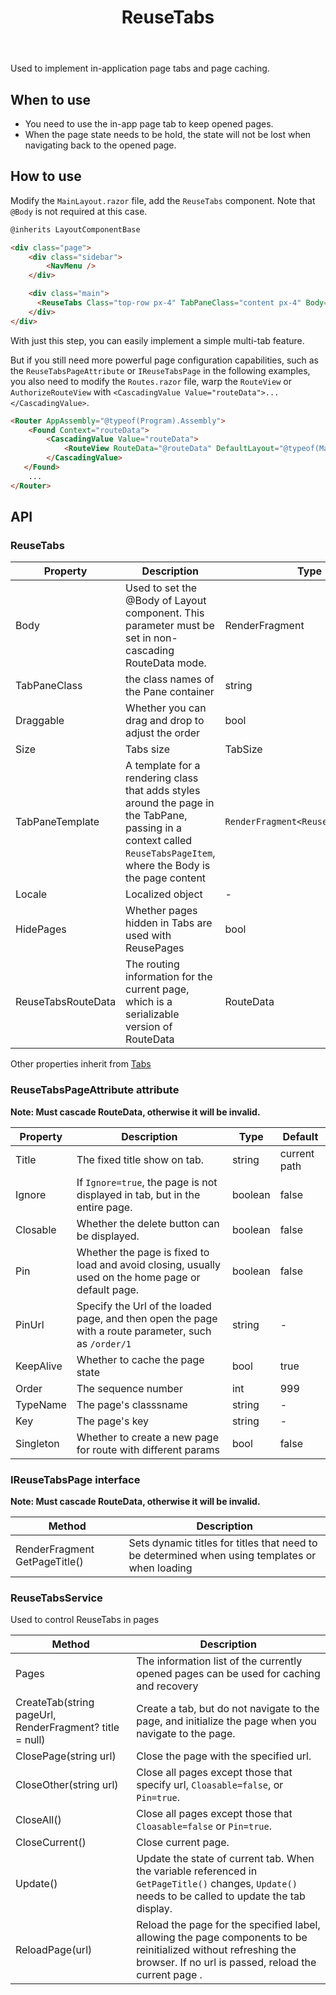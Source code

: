 ﻿---
category: Experimental
type: Layout
title: ReuseTabs
cols: 1
cover: https://gw.alipayobjects.com/zos/antfincdn/lkI2hNEDr2V/Tabs.svg
---

Used to implement in-application page tabs and page caching.

## When to use

- You need to use the in-app page tab to keep opened pages.
- When the page state needs to be hold, the state will not be lost when navigating back to the opened page.

## How to use

Modify the `MainLayout.razor` file, add the `ReuseTabs` component. Note that `@Body` is not required at this case.

   ```html
   @inherits LayoutComponentBase

   <div class="page">
       <div class="sidebar">
           <NavMenu />
       </div>

       <div class="main">
         <ReuseTabs Class="top-row px-4" TabPaneClass="content px-4" Body="Body" / >
       </div>
   </div>

   ```

With just this step, you can easily implement a simple multi-tab feature. 

But if you still need more powerful page configuration capabilities, 
such as the `ReuseTabsPageAttribute` or `IReuseTabsPage`  in the following examples, 
you also need to modify the `Routes.razor` file, warp the `RouteView` or `AuthorizeRouteView` with `<CascadingValue Value="routeData">...</CascadingValue>`.

   ```html
   <Router AppAssembly="@typeof(Program).Assembly">
       <Found Context="routeData">
           <CascadingValue Value="routeData">
               <RouteView RouteData="@routeData" DefaultLayout="@typeof(MainLayout)" / >
           </CascadingValue>
      </Found>
       ...
   </Router>
   ```

## API

### ReuseTabs

| Property | Description | Type | Default | 
| --- | --- | --- | --- |
| Body | Used to set the @Body of Layout component. This parameter must be set in non-cascading RouteData mode. | RenderFragment | - |
| TabPaneClass | the class names of the Pane container | string | --- |
| Draggable | Whether you can drag and drop to adjust the order | bool | false |
| Size | Tabs size | TabSize | - |
| TabPaneTemplate | A template for a rendering class that adds styles around the page in the TabPane, passing in a context called `ReuseTabsPageItem`, where the Body is the page content | `RenderFragment<ReuseTabsPageItem>` | context => context.Body |
| Locale | Localized object | - | - |
| HidePages | Whether pages hidden in Tabs are used with ReusePages | bool | false |
| ReuseTabsRouteData | The routing information for the current page, which is a serializable version of RouteData | RouteData | - |

Other properties inherit from [Tabs](/components/tabs#API)

### ReuseTabsPageAttribute attribute


**Note: Must cascade RouteData, otherwise it will be invalid.**

| Property | Description | Type | Default | 
| --- | --- | --- | --- |
| Title | The fixed title show on tab. | string | current path |
| Ignore | If `Ignore=true`, the page is not displayed in tab, but in the entire page. | boolean | false |
| Closable | Whether the delete button can be displayed. | boolean | false |
| Pin | Whether the page is fixed to load and avoid closing, usually used on the home page or default page. | boolean | false |
| PinUrl | Specify the Url of the loaded page, and then open the page with a route parameter, such as `/order/1` | string | - |
| KeepAlive| Whether to cache the page state | bool | true |
| Order | The sequence number | int | 999 |
| TypeName | The page's classsname | string | - |
| Key | The page's key | string | - |
| Singleton | Whether to create a new page for route with different params | bool | false |

### IReuseTabsPage interface

**Note: Must cascade RouteData, otherwise it will be invalid.**

| Method | Description |
| --- | --- | 
| RenderFragment GetPageTitle() | Sets dynamic titles for titles that need to be determined when using templates or when loading |


### ReuseTabsService

Used to control ReuseTabs in pages

| Method | Description | 
| --- | --- | 
| Pages | The information list of the currently opened pages can be used for caching and recovery | 
| CreateTab(string pageUrl, RenderFragment? title = null) | Create a tab, but do not navigate to the page, and initialize the page when you navigate to the page. |
| ClosePage(string url) | Close the page with the specified url. |
| CloseOther(string url) | Close all pages except those that specify url, `Cloasable=false`, or `Pin=true`. |
| CloseAll() | Close all pages except those that `Cloasable=false` or `Pin=true`.|
| CloseCurrent() | Close current page. |
| Update() | Update the state of current tab. When the variable referenced in `GetPageTitle()` changes, `Update()` needs to be called to update the tab display. |
| ReloadPage(url) | Reload the page for the specified label, allowing the page components to be reinitialized without refreshing the browser. If no url is passed, reload the current page . |
